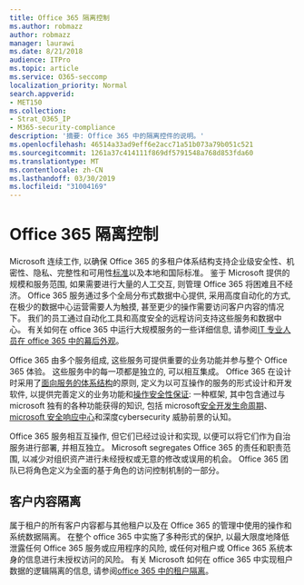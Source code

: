 ```yaml
---
title: Office 365 隔离控制
ms.author: robmazz
author: robmazz
manager: laurawi
ms.date: 8/21/2018
audience: ITPro
ms.topic: article
ms.service: O365-seccomp
localization_priority: Normal
search.appverid:
- MET150
ms.collection:
- Strat_O365_IP
- M365-security-compliance
description: '摘要: Office 365 中的隔离控件的说明。'
ms.openlocfilehash: 46514a33ad9eff6e2acc71a51b073a79b051c521
ms.sourcegitcommit: 1261a37c414111f869df5791548a768d853fda60
ms.translationtype: MT
ms.contentlocale: zh-CN
ms.lasthandoff: 03/30/2019
ms.locfileid: "31004169"
---
```

# <a name="office-365-isolation-controls"></a>Office 365 隔离控制 

Microsoft 连续工作, 以确保 Office 365 的多租户体系结构支持企业级安全性、机密性、隐私、完整性和可用性[标准](https://www.microsoft.com/TrustCenter/Compliance?service=Office#Icons)以及本地和国际标准。 鉴于 Microsoft 提供的规模和服务范围, 如果需要进行大量的人工交互, 则管理 Office 365 将困难且不经济。 Office 365 服务通过多个全局分布式数据中心提供, 采用高度自动化的方式, 在极少的数据中心运营需要人为触摸, 甚至更少的操作需要访问客户内容的情况下。 我们的员工通过自动化工具和高度安全的远程访问支持这些服务和数据中心。 有关如何在 office 365 中运行大规模服务的一些详细信息, 请参阅[IT 专业人员在 office 365 中的幕后外观](https://channel9.msdn.com/Events/SharePoint-Conference/2014/SPC202)。

Office 365 由多个服务组成, 这些服务可提供重要的业务功能并参与整个 Office 365 体验。 这些服务中的每一项都是独立的, 可以相互集成。 Office 365 在设计时采用了[面向服务的体系结构](https://msdn.microsoft.com/library/aa480021.aspx)的原则, 定义为以可互操作的服务的形式设计和开发软件, 以提供完善定义的业务功能和[操作安全性保证](http://www.microsoft.com/download/details.aspx?id=40872): 一种框架, 其中包含通过与 microsoft 独有的各种功能获得的知识, 包括 microsoft[安全开发生命周期](https://www.microsoft.com/sdl/default.aspx)、 [microsoft 安全响应中心](https://technet.microsoft.com/library/dn440717.aspx)和深度cybersecurity 威胁前景的认知。

Office 365 服务相互互操作, 但它们已经过设计和实现, 以便可以将它们作为自治服务进行部署, 并相互独立。 Microsoft segregates Office 365 的责任和职责范围, 以减少对组织资产进行未经授权或无意的修改或误用的机会。 Office 365 团队已将角色定义为全面的基于角色的访问控制机制的一部分。

## <a name="customer-content-isolation"></a>客户内容隔离
属于租户的所有客户内容都与其他租户以及在 Office 365 的管理中使用的操作和系统数据隔离。 在整个 office 365 中实施了多种形式的保护, 以最大限度地降低泄露任何 Office 365 服务或应用程序的风险, 或任何对租户或 Office 365 系统本身的信息进行未授权访问的风险。 有关 Microsoft 如何在 office 365 中实现租户数据的逻辑隔离的信息, 请参阅[office 365 中的租户隔离](office-365-tenant-isolation-overview.md)。
